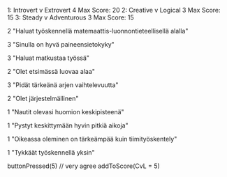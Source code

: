 1: Introvert v Extrovert 4 Max Score: 20
2: Creative v Logical 3    Max Score: 15
3: Steady v Adventurous 3  Max Score: 15

2 "Haluat työskennellä matemaattis-luonnontieteellisellä alalla"

3 "Sinulla on hyvä paineensietokyky"

3 "Haluat matkustaa työssä"

2 "Olet etsimässä luovaa alaa"

3 "Pidät tärkeänä arjen vaihtelevuutta"

2 "Olet järjestelmällinen"

1 "Nautit olevasi huomion keskipisteenä"

1 "Pystyt keskittymään hyvin pitkiä aikoja"

1 "Oikeassa oleminen on tärkeämpää kuin tiimityöskentely"

1 "Tykkäät työskennellä yksin"


buttonPressed(5) // very agree
    addToScore(CvL = 5)
